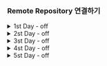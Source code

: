 ### Remote Repository 연결하기

<details>
<summary> 1st Day - off </summary>
<div markdown = "1">
   
1. Git
    
    버젼관리 : 실시간으로 변경사항을 기록하는 관리 시스템
    
    분산버젼관리를 하는 이유 : 서버가 터졌을 때 Legacy의 의미를 잃어버림
    
    분산버젼관리 : 분산관리를 통하여 서버에 다시 Pull_Request만 하면 되므로
    
    Git : 분산 버전 관리 프로그램 자체를 의미함
    
    GitLab : 보안이 중요한 회사에서 많이 사용 
    
    GitHub : Microsoft에 소스코드를 넣는 방식 (개인 프로젝트에서나 쓰임) ⇒ Cloud 방식
    
    Git의 장점
    
    가. 분산관리가 매우 좋음
    
    나. 잔디를 매일매일 심는지 여부를 통해 노력 / 끈기 등을 알 수 있음
    
    Gitlab에서 Commit해도 잔디 깔리나?
    
2. GUI / CLI
    
    가. GUI : 그래픽으로 컴퓨터와 상호작용 ⇒ 컴퓨터의 성능을 많이 소모함 (Window)
    
    나. CLI : 명령어를 통해 컴퓨터와 상호작용 ⇒ 백엔드 개발자가 많이 사용 (Linux)
    
3. 리눅스 (Linux)
    
    가. 여러가지 명령어
    
    | touch | 파일 생성 |
    | --- | --- |
    | mkdir a | 새폴더 생성 (a라는 폴더 사용) |
    | rm | 폴더 삭제 |
    | ls (-a) | 현재 폴더 확인 (-a를 붙여쓰면 숨겨진 파일까지 전부 나옴) |
    | cd a | a폴더로 이동 |
    | cd .. | 상위폴더로 올라간다 |
    | pwd | 현재위치 |
    | cp a b | a를 복사해서 b이름으로 붙여넣기(파일) |
    | find [검색경로] -name [파일명] | [파일명]을 [검색경로]안에 있는 모든 디렉토리에서 확인(하위) |
    | code . | 해당 Repository를 Visual Studio Code에 연결하도록 함 |
    | git clone (git Repository url) | 원격 파일 ⇒ 로컬 파일로 해당 디렉토리에 저장 |
    
4. 절대경로와 상대경로
    
    절대경로 : Html / CSS에서 절대경로를 통해 이동 (Root directory)
    
    상대경로 : 현재 작업하고 있는 디렉토리 기준으로 계산된 상대적 위치 계산(절대경로 기준점을 부여하고 그 이후에 있는 폴더만을 보여줌)
    
    1. 마크다운(markdown)
    
    텍스트 기반의 가벼운 마크업 언어 ⇒ 문서의 구조와 내용을 같이 쉽게 빠르게 작성
    
    코드가 웹에서 돌아갈 수 있도록 하는 방법
    
    tag를 이용한 문서구조화하는 방법을 의미
    
    웹 환경에서 구조를 문서화할 때 만드는 하나의 약속
    
    - [R](http://Read.md)EADME.md 파일을 통해 오픈 소스의 공식 문서 작성 ⇒ 해당 Repository의 설명글
    - 프로젝트에 대한 설명 문서 / 소프트웨어 배포 / 마크다운을 이용해 보통 작성
    - Open Library에서 사용할 때도 README.md에 작성
    
    가. Typora ⇒ 마크다운 전용 프로그램
    
    문법 (디자인적인 요소는 불가능하다.)
    
    1. # : 헤딩 ⇒ 문서의 제목이나 소제목 (h1 ~ h6)
    2. 1.2.3. : 순서가 있는 리스트
    3. 별 _ : 순서가 없는 리스트
    4. ``` python 000 ``` :  파이썬으로 표시하는 방법
    
    ```python
    print(0)
    ```
    
    1. ` ` : 텍스트 중간에 넣고 싶을 때
    
    안녕 `print(0)` 야
    
    [string] (url) : 링크를 만들 수 있음( ex : [google] (https://google.com) )
    
    [google] ([https://www.google.com](https://www.google.com/))
    
    ![string](img_url) : 이미지를 넣고 싶을 때
    
    ** dd ** : 굵게 (ex : **안녕)**
    
    __ dd __ : 굵게 (ex : **dd** )
    
    양옆에 * : 이태릭 ( *하이* )
    
    ~~dd~~ : 취소선 ( ~~ 취소선 ~~ )
    
    ___ : 수평선 
    
    - Repository : 특정 디렉토리를 버전 관리하는 저장소
    - 원격 Repo 와 로컬 Repo로 나뉘어져서 사용됨
    - git init 명령어로 로컬 저장소 생성
    - .git 디렉토리에 버전 관리에 필요한 모든 것이 담겨있음
    1. Local Repo 만드는 방법
        - git init을 이용해서 Local 위치를 명확하게 명시 (master) ⇒ 필요한 요소 생성
            - git init : .git이라는 폴더를 만들어놓음 (git으로 관리되는 Repository)
            - Git이 관리하는 Repository 안에서는 3가지 디렉토리가 있음
                - working directory : 내가 작업하고 있는 실제 디렉토리
                    
                    ⇒ 현재 git에서 추적하고 있지 않음
                    
                - staging directory : 커밋(commit)으로 남기고 싶은 특정 버젼
                    
                    ⇒ git add를 통해서 working directory ⇒ staging Area로 들고온다
                    
                        * git add . 을 하면 해당 directory의 전체 변경사항이 바뀐다.
                    
                    ⇒ git에서 관리를 시작함
                    
                    - 일부분만 commit하고 싶을 때 commit
                - Repository : commit이 저장되는곳
                    
                    ⇒ git commit ‘000’을 통해 staging Area ⇒ Repository로 들고온다.
                    
                    ⇒ Version으로 남기는 것을 의미한다. 
                    
    
    1. Git 처음 시작하기
    
    ---
    
    가. 로컬에서 Commit하기
    
    | git init | Local Directory에 git파일 추가(관리하겠다는 뜻) |
    | --- | --- |
    | git config —global user.email ‘000’ | commit 저장시 사용할 email을 저장 |
    | git config —global user.name ‘000’ | commit 저장시 사용할 이름 저장 |
    | git status  | 현재 상태 확인 |
    | git add .  | Working space ⇒ Staging Area에 Stage |
    | git commit -m ‘000’ | 000이라는 별명으로 Staging Area ⇒ Repository |
    | git push (-u) origin master | Local Repo ⇒ Remote Repo로 저장  |
    | git login —oneline | Commit 기록 확인 (Git graph로도 가능) |
    - git push -u origin master를 할 경우 이후에 git push만 해도 자동으로 사용가능
    
    ---
    
    나. 원격 Repository에 연결하기 (Remote Repository)
    
    - Github Repo Setting에서 master로 바꿔야함 ⇒ 인종차별 때문에
    
    | git remote -v | 원격저장소가 무엇인지 알 수 있음 |
    | --- | --- |
    | git remote add [별명] repository code | 원격 저장소를 등록 |
    | git pull | 원격 저장소에 변경된 내용 ⇒ Local 저장 |
    |  |  |
    
    다. Github Branch
    
    | git branch | 나무가 뭐가 있는지 확인하기 |  |
    | --- | --- | --- |
    | git switch | 브랜치를 변경한다. (최신) |  |
    | git branch ‘aa’ | aa라는 이름의 브랜치 생성 |  |
    | git checkout ‘aa’ | aa라는 나무로 이동 |  |
    
     
    
    - branch의 경우 부모가 가지고 있는 코드를 그대로 끌고온다. 부모의 코드에 일부 코드를 추가하여 넣음으로서 사용이 가능하다.
    - 3-way merging : 부모 수정사항 과 자식의 수정사항이 각각 있을 경우 부모 + 자식1로 commit을 한다. (예시 : origin 1, parent_1, child_1,2가 있을 경우 parent_1과 child_1,2가 서로 수정한다면 parent_1 + child_1, parent_2 + chile_2 이렇게 2개로 commit해서 사용함
        
        ⇒ master tree에서 git merge feature_b
</div>
</details>


<details>
<summary> 2st Day - off </summary>
<div markdown = "1">
1. 오픈소스(Open source)
    - 공개된 소프트웨어라는 의미로 무료로 사용할 수 있는 framework/Library 등을 의미한다.
    - Framework vs Library
        - Framework : 일정하게 짜여진 틀
        - Library : 여러가지 도구들 ⇒ 모든 곳에서 사용이 가능하다.
   
   

2. git ignore
    - Github에서 중요한 소스를 가리기 위해 사용하는 파일 ( 해당 파일에 .gitignore 사용 )
    - Repository를 생성하자마자 파일을 만들어야함
    - [ignore.io](http://ignore.io)라는 사이트에서 .gitignore에 들어갈 기본적인 구조 제공
        - 가능하면 하위파일에 dummy라는 파일을 만든 후 안에 중요한 자료를 넣어놓음
        - `# Cython debug symbols` 부분에 /dummy를 넣어놓으면 해당 파일 자료는 Git에 올라오지 않음
        - Git에서 한번 이미 관리했다면 이후에는 감추는 것이 불가능하므로 반드시 파일 먼저!
</div>
</details>

<details>
<summary> 3st Day - off </summary>
<div markdown = "1">
1. 기존에 Git이 연동이 되어있을 때 다른 Git으로 연동을 바꾸려고 하는 경우
   
   '''python  remote: Permission to A.git denied to B.
   remote: Support for password authentication was removed on 000 으로 나올 경우에 사용 '''
   
   * 자격증명관리자 파일 => Windows 자격 증명 => git id, password 변경
   * git config --global [user.name + '이름', user.password + '토큰'] 입력
   * 토큰의 경우 Git Setting => developer setting => 토큰 발급하는 기관이 있음 (최근 보안 강화를 위해 Git에서는 토큰으로 발급)
   
   좋은 템플릿 사이트 : https://jekyllthemes.io/theme/creative-theme-jekyll
   * 만약 먼저 Pull된 것이 있다면 git push할 때 에러가 나므로 git pull로 상태를 체크한 후에 확인해야함
   * html에 대한 전반적인 지식을 배운 후에 Template 변경이 필요할 것으로 
</div>
</details>

<details>
<summary> 4st Day - off </summary>
<div markdown = "1">
   * 만약 git branch를 merge했으나 그 이전으로 되돌리고 싶을 경우 git reset HEAD^ 입력해서 되돌려놓을 수 있다
   * 원하는 곳으로 돌아간 후에서는 commit / push로 원하는 곳을 원격에 넣어줘야 비로소 바뀔 수 있다.
</div>
</details>

<details>
<summary> 5st Day - off </summary>
<div markdown = "1">
   1. Python이 타언어에 비해 유리한 이유
    - 알고리즘 테스트에 유리하다. (입사를 위한 코딩테스트에 매우 유리하다)
    - 구현 방식의 코딩테스트에 유리하다. (유용한 라이브러리가 매우 많다. ⇒ 정보가 매우 많다.)
    - 파이썬의 활용분야가 매우 많아지고 있다. (빅데이터 분석 / AI / 웹 프로그래밍)
    - 객체 지향 프로그래밍 ⇒ 모든 것이 객체로 구현
    - Interpreter 언어 : 사용자 Input ⇒ (기계어로 변경 ⇒ 이해 ⇒ 사용자언어로 변경 ⇒ 출력)
        - 해당 언어에서 자동으로 변경해서 사용자의 편의에 맞게 출력하는 방식을 의미
2. Visual studio 자주 쓰이는 단축키
    - Alt + 화살표 : 코드 바꾸기
    - Alt + shift :
    - 드래그 + ctrl + D :  해당 드래그 만 바꾸기
    - Alt + shit + 화살표 밑 : 복붙하기
3. 파이썬 예쁘게 쓰는법
    - 주석을 확실하고 예쁘게 달기
    - 한줄 주석(#), 여러줄 주석(드래그 + ctrk + /)
4. 변수 (Variabla)
    - 데이터를 저장하기 위해 사용
    - 변수를 사용하면 복잡한 값들을 쉽게 사용(추상화)
5. 자료형(DataType)
    - 수치형 : 정수(int), 실수(float), 복소수(complex)
        - 실수(float)의 경우에는 0.000000001단위로 달라질 수 있으므로 round(float,1) 등을 사용
    - 문자형 : 모든 문자는 기본적으로 문자형으로 나타냄 ( ⇒ Default )
        - 따옴표 안에 따옴표를 표현할 경우 : 큰 따옴표(””) 안에 작은 따옴표(’’)를 사용, 겉에 삼중따옴표(’’’ ‘’’)를 넣고 안에 추가로 넣는다.
        - Escape sequence
        
        | \n | 줄바꿈 |
        | --- | --- |
        | \t | 탭 |
        | \r | 캐리지 리턴 |
        | \0 | Null |
        | \\ | \ |
        | \’ | 단일부호사용 |
        | \” | 이중부호사용 |
    - String Inerpolation(문자열을 변수를 활용하여 반드는 법)
        - print(’Hello, %s’ %name) ⇒ %s에 %name이라는 변수 사용
        - format 함수 ⇒ ‘Hi, {0}’.format(dd)
        - f-string ⇒ print(f’{name}’) 과 같은 방식으로 사용 ( ⇒ 가장 최신 방법 )
    - type(i)를 통해서 해당 i가 어떤 자료형인지를 확인할 수 있음
6. 논리연산자
    - True / False의 경우를 의미함 ⇒ 다양하게 사용 가능
    - Falsy : False는 아니지만 False 로 취급되는 다양한 값 ⇒ 0, 0.0, (), [],{},””
        - not 일경우에만 사용 가능
    - not ⇒ and ⇒ or 순으로 우선순위가 높음
    - 논리연산자의 단축평가 ⇒ 결과가 확실한 경우 중간에 멈춘 후 값을 반환하는 방법
7. 컨테이너(자료구조)
    - List : 여러개의 데이터를 모아놓은 집합 ⇒ 여러 자료형으로 저장 가능
        - numpy의 경우에는 자료형이 하나여야 함
    - Dictionary : Hash Table로 만들어진 값으로 List와는 다르게 대부분의 시간복잡도가 O(1)
    - tuple : 여러 개의 값을 순서가 있는 구조로 저장하고 싶을 때 사용 ⇒ 변경 불가
        - tuple은 재변경이 불가능하며 index로만 접근이 가능하다. (단일 항목)
        - tuple을 만들게 된다면 반드시 마지막에 ,(Training comma) 찍는다 ⇒ ex : tuple_a = (1,)
    - set : 중복되는 요소 없이, 순서에 상관없는 데이터들의 묶음 ⇒ 중복값 제거할때만 거의 사용
        - 담고 있는 요소의 삽입 변경, 삭제가 가능하다.
        - set은 index가 없으므로 slice가 불가능하다.
            
            A_set = {1,2,3,4}
            B_set = {1,2,3,"Hello",(1,2,3)}
            
            print(A_set | B_set) # 합쳐서 set하기
            print(A_set & B_set) # 같이있는거
            print(A_set - B_set)  # A_set에만 있는거
            
            print(A_set ^ B_set) # 교집합을 뺸 나머지
            
    - 형변환
        - 파이썬에서 데이터 형태는 서로 변환할 수 있음
        - 암시적 형 변환(Implicit) : 사용자 의도없이 파이썬 내부적으로 자료형을 변환
        - 명시적 형 변환(Explicit) : 특정 함수를 활용하여 의도적으로 자료형을 변환
</div>
</details>

